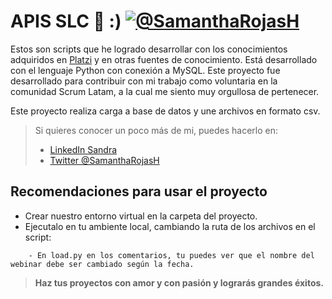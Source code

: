 # APIS SLC 💚 :) [![@SamanthaRojasH](https://i.imgur.com/skj3q6L.png?2 "@SamanthaRojasH")](https://i.imgur.com/skj3q6L.png?2 "@SamanthaRojasH")

Estos son scripts que he logrado desarrollar con los conocimientos adquiridos en [Platzi](https://platzi.com/ "Platzi") y  en otras fuentes de conocimiento. Está desarrollado con el lenguaje Python con conexión a MySQL. Este proyecto fue desarrollado para contribuir con mi trabajo como voluntaria en la comunidad Scrum Latam, a la cual me siento muy orgullosa de pertenecer.

Este proyecto realiza carga a base de datos y une archivos en formato csv.


> Si quieres conocer un poco más de mi, puedes hacerlo en:
>
> - [LinkedIn Sandra](https://www.linkedin.com/in/sandra-rojas-herran/ "LinkedIn")
> - [Twitter @SamanthaRojasH](https://twitter.com/SamanthaRojasH "Twitter @SamanthaRojasH")

## Recomendaciones para usar el proyecto
* Crear nuestro entorno virtual en la carpeta del proyecto.
* Ejecutalo en tu ambiente local, cambiando la ruta de los archivos en el script:

```
	- En load.py en los comentarios, tu puedes ver que el nombre del webinar debe ser cambiado según la fecha.
```

> **Haz tus proyectos con amor y con pasión y lograrás grandes éxitos.**
